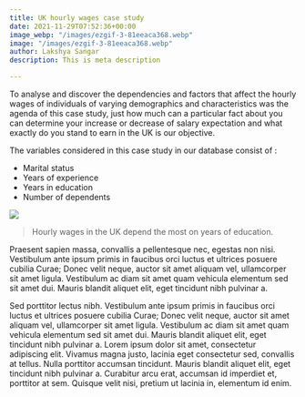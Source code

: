 ```yaml
---
title: UK hourly wages case study
date: 2021-11-29T07:52:36+00:00
image_webp: "/images/ezgif-3-81eeaca368.webp"
image: "/images/ezgif-3-81eeaca368.webp"
author: Lakshya Sangar
description: This is meta description

---
```

To analyse and discover the dependencies and factors that affect the hourly wages of individuals of varying demographics and characteristics was the agenda of this case study, just how much can a particular fact about you can determine your increase or decrease of salary expectation and what exactly do you stand to earn in the UK is our objective.

The variables considered in this case study in our database consist of :

* Marital status
* Years of experience
* Years in education
* Number of dependents

![](/images/screenshot-2021-12-22-at-20-54-59.png)

> Hourly wages in the UK depend the most on years of education.

Praesent sapien massa, convallis a pellentesque nec, egestas non nisi. Vestibulum ante ipsum primis in faucibus orci luctus et ultrices posuere cubilia Curae; Donec velit neque, auctor sit amet aliquam vel, ullamcorper sit amet ligula. Vestibulum ac diam sit amet quam vehicula elementum sed sit amet dui. Mauris blandit aliquet elit, eget tincidunt nibh pulvinar a.

Sed porttitor lectus nibh. Vestibulum ante ipsum primis in faucibus orci luctus et ultrices posuere cubilia Curae; Donec velit neque, auctor sit amet aliquam vel, ullamcorper sit amet ligula. Vestibulum ac diam sit amet quam vehicula elementum sed sit amet dui. Mauris blandit aliquet elit, eget tincidunt nibh pulvinar a. Lorem ipsum dolor sit amet, consectetur adipiscing elit. Vivamus magna justo, lacinia eget consectetur sed, convallis at tellus. Nulla porttitor accumsan tincidunt. Mauris blandit aliquet elit, eget tincidunt nibh pulvinar a. Curabitur arcu erat, accumsan id imperdiet et, porttitor at sem. Quisque velit nisi, pretium ut lacinia in, elementum id enim.